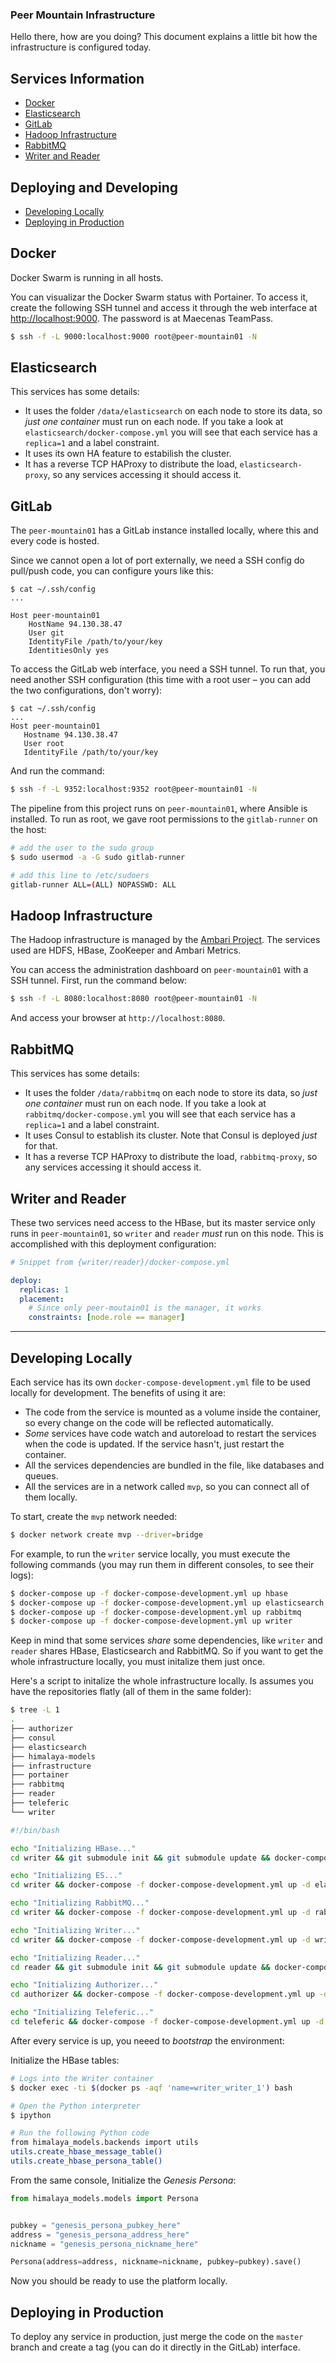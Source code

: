 ### Peer Mountain Infrastructure

Hello there, how are you doing? This document explains a little bit how the infrastructure is configured today.

## Services Information
* [Docker](#docker)
* [Elasticsearch](#elasticsearch)
* [GitLab](#gitlab)
* [Hadoop Infrastructure](#hadoop-infrastructure)
* [RabbitMQ](#rabbitmq)
* [Writer and Reader](#writer-and-reader)

## Deploying and Developing
* [Developing Locally](#developing-locally)
* [Deploying in Production](#deploying-in-production)

## Docker
Docker Swarm is running in all hosts.

You can visualizar the Docker Swarm status with Portainer. To access it, create the following SSH tunnel and access it through the web interface at [http://localhost:9000](). The password is at Maecenas TeamPass.

```bash
$ ssh -f -L 9000:localhost:9000 root@peer-mountain01 -N
```

## Elasticsearch
This services has some details:

* It uses the folder `/data/elasticsearch` on each node to store its data, so *just one container* must run on each node. If you take a look at `elasticsearch/docker-compose.yml` you will see that each service has a `replica=1` and a label constraint.
* It uses its own HA feature to estabilish the cluster.
* It has a reverse TCP HAProxy to distribute the load, `elasticsearch-proxy`, so any services accessing it should access it.

## GitLab
The `peer-mountain01` has a GitLab instance installed locally, where this and every code is hosted.

Since we cannot open a lot of port externally, we need a SSH config do pull/push code, you can configure yours like this:

```
$ cat ~/.ssh/config
...

Host peer-mountain01
    HostName 94.130.38.47
    User git
    IdentityFile /path/to/your/key
    IdentitiesOnly yes
```

To access the GitLab web interface, you need a SSH tunnel. To run that, you need another SSH configuration (this time with a root user – you can add the two configurations, don't worry):

```
$ cat ~/.ssh/config
...
Host peer-mountain01
   Hostname 94.130.38.47
   User root
   IdentityFile /path/to/your/key
```

And run the command:
```bash
$ ssh -f -L 9352:localhost:9352 root@peer-mountain01 -N
```

The pipeline from this project runs on `peer-mountain01`, where Ansible is installed. To run as root, we gave root permissions to the `gitlab-runner` on the host:

```bash
# add the user to the sudo group
$ sudo usermod -a -G sudo gitlab-runner

# add this line to /etc/sudoers
gitlab-runner ALL=(ALL) NOPASSWD: ALL
```

## Hadoop Infrastructure
The Hadoop infrastructure is managed by the [Ambari Project](https://ambari.apache.org/). The services used are HDFS, HBase, ZooKeeper and Ambari Metrics.

You can access the administration dashboard on `peer-mountain01` with a SSH tunnel. First, run the command below:

```bash
$ ssh -f -L 8080:localhost:8080 root@peer-mountain01 -N
```

And access your browser at `http://localhost:8080`.

## RabbitMQ
This services has some details:

* It uses the folder `/data/rabbitmq` on each node to store its data, so *just one container* must run on each node. If you take a look at `rabbitmq/docker-compose.yml` you will see that each service has a `replica=1` and a label constraint.
* It uses Consul to establish its cluster. Note that Consul is deployed *just* for that.
* It has a reverse TCP HAProxy to distribute the load, `rabbitmq-proxy`, so any services accessing it should access it.

## Writer and Reader
These two services need access to the HBase, but its master service only runs in `peer-mountain01`, so `writer` and `reader` *must* run on this node. This is accomplished with this deployment configuration:

```yaml
# Snippet from {writer/reader}/docker-compose.yml

deploy:
  replicas: 1
  placement:
    # Since only peer-moutain01 is the manager, it works
    constraints: [node.role == manager]
```

---

## Developing Locally
Each service has its own `docker-compose-development.yml` file to be used locally for development. The benefits of using it are:

* The code from the service is mounted as a volume inside the container, so every change on the code will be reflected automatically.
* *Some* services have code watch and autoreload to restart the services when the code is updated. If the service hasn't, just restart the container.
* All the services dependencies are bundled in the file, like databases and queues.
* All the services are in a network called `mvp`, so you can connect all of them locally. 

To start, create the `mvp` network needed:
```bash
$ docker network create mvp --driver=bridge
```

For example, to run the `writer` service locally, you must execute the following commands (you may run them in different consoles, to see their logs):

```bash
$ docker-compose up -f docker-compose-development.yml up hbase
$ docker-compose up -f docker-compose-development.yml up elasticsearch
$ docker-compose up -f docker-compose-development.yml up rabbitmq
$ docker-compose up -f docker-compose-development.yml up writer
```

Keep in mind that some services *share* some dependencies, like `writer` and `reader` shares HBase, Elasticsearch and RabbitMQ. So if you want to get the whole infrastructure locally, you must initalize them just once.

Here's a script to initalize the whole infrastructure locally. Is assumes you have the repositories flatly (all of them in the same folder):

```bash
$ tree -L 1
.
├── authorizer
├── consul
├── elasticsearch
├── himalaya-models
├── infrastructure
├── portainer
├── rabbitmq
├── reader
├── teleferic
└── writer
```

```bash
#!/bin/bash

echo "Initializing HBase..."
cd writer && git submodule init && git submodule update && docker-compose -f docker-compose-development.yml up -d hbase && cd ..

echo "Initializing ES..."
cd writer && docker-compose -f docker-compose-development.yml up -d elasticsearch && cd ..

echo "Initializing RabbitMQ..."
cd writer && docker-compose -f docker-compose-development.yml up -d rabbitmq && cd ..

echo "Initializing Writer..."
cd writer && docker-compose -f docker-compose-development.yml up -d writer && cd ..

echo "Initializing Reader..."
cd reader && git submodule init && git submodule update && docker-compose -f docker-compose-development.yml up -d reader && cd ..

echo "Initializing Authorizer..."
cd authorizer && docker-compose -f docker-compose-development.yml up -d authorizer && cd ..

echo "Initializing Teleferic..."
cd teleferic && docker-compose -f docker-compose-development.yml up -d teleferic && cd ..

```

After every service is up, you neeed to *bootstrap* the environment:

Initialize the HBase tables:


```bash
# Logs into the Writer container
$ docker exec -ti $(docker ps -aqf 'name=writer_writer_1') bash

# Open the Python interpreter
$ ipython

# Run the following Python code
from himalaya_models.backends import utils
utils.create_hbase_message_table()
utils.create_hbase_persona_table()
```

From the same console, Initialize the *Genesis Persona*:

```python
from himalaya_models.models import Persona


pubkey = "genesis_persona_pubkey_here"
address = "genesis_persona_address_here"
nickname = "genesis_persona_nickname_here"

Persona(address=address, nickname=nickname, pubkey=pubkey).save()
```

Now you should be ready to use the platform locally.

## Deploying in Production
To deploy any service in production, just merge the code on the `master` branch and create a tag (you can do it directly in the GitLab) interface.
